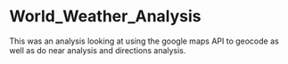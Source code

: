 # World_Weather_Analysis
This was an analysis looking at using the google maps API to geocode as well as do near analysis and directions analysis. 